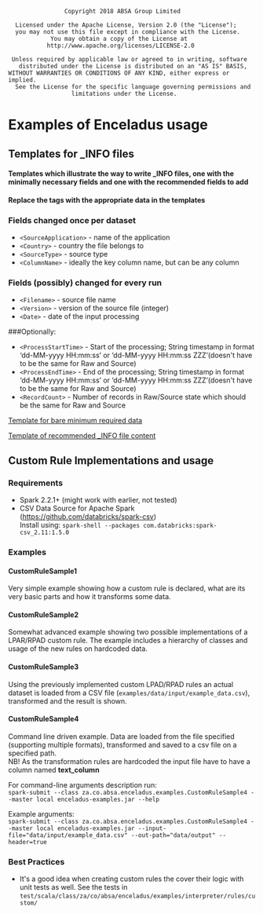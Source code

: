                    Copyright 2018 ABSA Group Limited
                  
      Licensed under the Apache License, Version 2.0 (the "License");
      you may not use this file except in compliance with the License.
                You may obtain a copy of the License at
               http://www.apache.org/licenses/LICENSE-2.0
            
     Unless required by applicable law or agreed to in writing, software
       distributed under the License is distributed on an "AS IS" BASIS,
    WITHOUT WARRANTIES OR CONDITIONS OF ANY KIND, either express or implied.
      See the License for the specific language governing permissions and
                      limitations under the License.

# Examples of Enceladus usage
## Templates for _INFO files
#### Templates which illustrate the way to write _INFO files, one with the minimally necessary fields and one with the recommended fields to add
#### Replace the <Field> tags with the appropriate data in the templates
### Fields changed once per dataset

* `<SourceApplication>` - name of the application
* `<Country>` - country the file belongs to
* `<SourceType>` - source type
* `<ColumnName>` - ideally the key column name, but can be any column

### Fields (possibly) changed for every run

* `<Filename>` - source file name
* `<Version>` - version of the source file (integer)
* `<Date>` - date of the input processing

###Optionally:
* `<ProcessStartTime>` - Start of the processing; String timestamp in format ‘dd-MM-yyyy HH:mm:ss’ or ‘dd-MM-yyyy HH:mm:ss ZZZ’(doesn't have to be the same for Raw and Source)
* `<ProcessEndTime>` - End of the processing; String timestamp in format ‘dd-MM-yyyy HH:mm:ss’ or ‘dd-MM-yyyy HH:mm:ss ZZZ’(doesn't have to be the same for Raw and Source)
* `<RecordCount>` - Number of records in Raw/Source state which should be the same for Raw and Source

[Template for bare minimum required data](examples/info_files/_INFO_file_template_minimal.json)

[Template of recommended _INFO file content](examples/info_files/_INFO_file_template_recommended.json)

## Custom Rule Implementations and usage
### Requirements
* Spark 2.2.1+ (might work with earlier, not tested)
* CSV Data Source for Apache Spark (https://github.com/databricks/spark-csv)  
Install using: `spark-shell --packages com.databricks:spark-csv_2.11:1.5.0`
### Examples
#### CustomRuleSample1
Very simple example showing how a custom rule is declared, what are its very basic parts and how it transforms some data.
#### CustomRuleSample2
Somewhat advanced example showing two possible implementations of a LPAR/RPAD custom rule. The example includes a hierarchy
of classes and usage of the new rules on hardcoded data. 
#### CustomRuleSample3
Using the previously implemented custom LPAD/RPAD rules an actual dataset is loaded from a CSV file 
(`examples/data/input/example_data.csv`), transformed and the result is shown. 
#### CustomRuleSample4
Command line driven example. Data are loaded from the file specified (supporting multiple formats), transformed and 
saved to a csv file on a specified path.  
NB! As the transformation rules are hardcoded the input file have to have a column named **text_column**

For command-line arguments description run:  
`spark-submit --class za.co.absa.enceladus.examples.CustomRuleSample4 --master local enceladus-examples.jar --help`

Example arguments:  
`spark-submit --class za.co.absa.enceladus.examples.CustomRuleSample4 --master local enceladus-examples.jar --input-file="data/input/example_data.csv" --out-path="data/output" --header=true`

### Best Practices
* It's a good idea when creating custom rules the cover their logic with unit tests as well. 
See the tests in `test/scala/class/za/co/absa/enceladus/examples/interpreter/rules/custom/`
